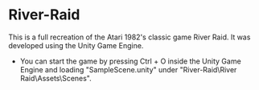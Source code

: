 # River-Raid
This is a full recreation of the Atari 1982's classic game River Raid. It was developed using the Unity Game Engine.

- You can start the game by pressing Ctrl + O inside the Unity Game Engine and loading "SampleScene.unity" under "River-Raid\River Raid\Assets\Scenes".
